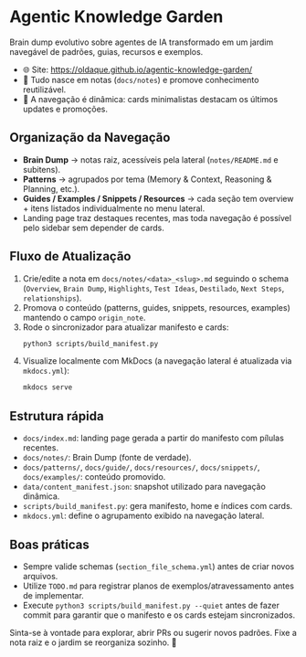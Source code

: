 # Agentic Knowledge Garden

Brain dump evolutivo sobre agentes de IA transformado em um jardim navegável de padrões, guias, recursos e exemplos.

- 🌐 Site: https://oldaque.github.io/agentic-knowledge-garden/
- 🧪 Tudo nasce em notas (`docs/notes`) e promove conhecimento reutilizável.
- 🎴 A navegação é dinâmica: cards minimalistas destacam os últimos updates e promoções.

## Organização da Navegação
- **Brain Dump** → notas raiz, acessíveis pela lateral (`notes/README.md` e subitens).
- **Patterns** → agrupados por tema (Memory & Context, Reasoning & Planning, etc.).
- **Guides / Examples / Snippets / Resources** → cada seção tem overview + itens listados individualmente no menu lateral.
- Landing page traz destaques recentes, mas toda navegação é possível pelo sidebar sem depender de cards.

## Fluxo de Atualização
1. Crie/edite a nota em `docs/notes/<data>_<slug>.md` seguindo o schema (`Overview`, `Brain Dump`, `Highlights`, `Test Ideas`, `Destilado`, `Next Steps`, `relationships`).
2. Promova o conteúdo (patterns, guides, snippets, resources, examples) mantendo o campo `origin_note`.
3. Rode o sincronizador para atualizar manifesto e cards:
   ```bash
   python3 scripts/build_manifest.py
   ```
4. Visualize localmente com MkDocs (a navegação lateral é atualizada via `mkdocs.yml`):
   ```bash
   mkdocs serve
   ```

## Estrutura rápida
- `docs/index.md`: landing page gerada a partir do manifesto com pílulas recentes.
- `docs/notes/`: Brain Dump (fonte de verdade).
- `docs/patterns/`, `docs/guide/`, `docs/resources/`, `docs/snippets/`, `docs/examples/`: conteúdo promovido.
- `data/content_manifest.json`: snapshot utilizado para navegação dinâmica.
- `scripts/build_manifest.py`: gera manifesto, home e índices com cards.
- `mkdocs.yml`: define o agrupamento exibido na navegação lateral.

## Boas práticas
- Sempre valide schemas (`section_file_schema.yml`) antes de criar novos arquivos.
- Utilize `TODO.md` para registrar planos de exemplos/atravessamento antes de implementar.
- Execute `python3 scripts/build_manifest.py --quiet` antes de fazer commit para garantir que o manifesto e os cards estejam sincronizados.

Sinta-se à vontade para explorar, abrir PRs ou sugerir novos padrões. Fixe a nota raiz e o jardim se reorganiza sozinho. 🌱
